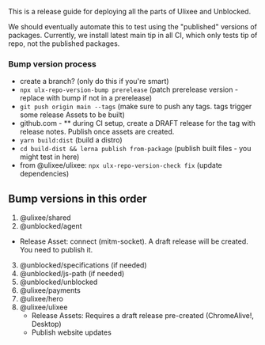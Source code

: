 This is a release guide for deploying all the parts of Ulixee and Unblocked.

We should eventually automate this to test using the "published" versions of packages. Currently, we install latest main tip in all CI, which only tests tip of repo, not the published packages.

### Bump version process

- create a branch? (only do this if you're smart)
- `npx ulx-repo-version-bump prerelease` (patch prerelease version - replace with bump if not in a prerelease)
- `git push origin main --tags` (make sure to push any tags. tags trigger some release Assets to be built)
- github.com - ** during CI setup, create a DRAFT release for the tag with release notes. Publish once assets are created.
- `yarn build:dist` (build a distro)
- `cd build-dist && lerna publish from-package` (publish built files - you might test in here)
- from @ulixee/ulixee: `npx ulx-repo-version-check fix` (update dependencies)

## Bump versions in this order
1. @ulixee/shared
2. @unblocked/agent
  - Release Asset: connect (mitm-socket). A draft release will be created. You need to publish it. 
3. @unblocked/specifications (if needed)
4. @unblocked/js-path (if needed)
5. @unblocked/unblocked
6. @ulixee/payments
7. @ulixee/hero
8. @ulixee/ulixee
   - Release Assets: Requires a draft release pre-created (ChromeAlive!, Desktop)
   - Publish website updates
